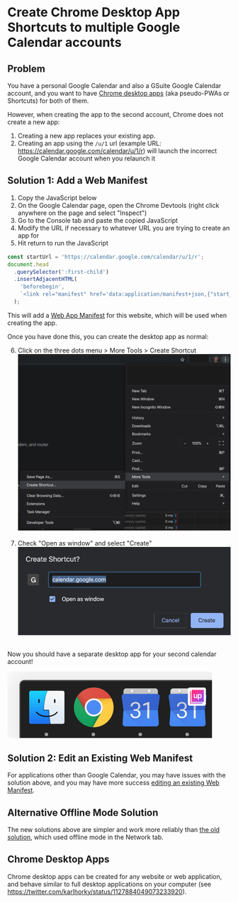 # Create Chrome Desktop App Shortcuts to multiple Google Calendar accounts

## Problem

You have a personal Google Calendar and also a GSuite Google Calendar account, and you want to have [Chrome desktop apps](#chrome-desktop-apps) (aka pseudo-PWAs or Shortcuts) for both of them.

However, when creating the app to the second account, Chrome does not create a new app:

1. Creating a new app replaces your existing app.
2. Creating an app using the `/u/1` url (example URL: https://calendar.google.com/calendar/u/1/r) will launch the incorrect Google Calendar account when you relaunch it

## Solution 1: Add a Web Manifest

1. Copy the JavaScript below
2. On the Google Calendar page, open the Chrome Devtools (right click anywhere on the page and select "Inspect")
3. Go to the Console tab and paste the copied JavaScript
4. Modify the URL if necessary to whatever URL you are trying to create an app for
5. Hit return to run the JavaScript

```js
const startUrl = 'https://calendar.google.com/calendar/u/1/r';
document.head
  .querySelector(':first-child')
  .insertAdjacentHTML(
    'beforebegin',
    `<link rel="manifest" href='data:application/manifest+json,{"start_url":"${startUrl}"}' />`,
  );
```

This will add a [Web App Manifest](https://www.w3.org/TR/appmanifest) for this website, which will be used when creating the app.

Once you have done this, you can create the desktop app as normal:

6. Click on the three dots menu > More Tools > Create Shortcut
   <img src="gsuite-google-calendar-chrome-desktop-app-shortcut-create-shortcut.png" alt="" /><br /><br />
7. Check "Open as window" and select "Create"
   <img src="gsuite-google-calendar-chrome-desktop-app-shortcut-create-shortcut-window.png" alt="" /><br /><br />

Now you should have a separate desktop app for your second calendar account!

<img src="gsuite-google-calendar-chrome-desktop-app-shortcut-dock.png" alt="" />

## Solution 2: Edit an Existing Web Manifest

For applications other than Google Calendar, you may have issues with the solution above, and you may have more success [editing an existing Web Manifest](https://github.com/karlhorky/pwa-tricks#change-starting-url-of-pwa-in-chrome).

## Alternative Offline Mode Solution

The new solutions above are simpler and work more reliably than [the old solution](https://github.com/karlhorky/dotfiles/blob/3dc4f34f4ef00159987d4dee0dec4aafd8331895/tricks/gsuite-google-calendar-chrome-desktop-app-shortcut.md), which used offline mode in the Network tab.

## Chrome Desktop Apps

Chrome desktop apps can be created for any website or web application, and behave similar to full desktop applications on your computer (see https://twitter.com/karlhorky/status/1127884049073233920).
